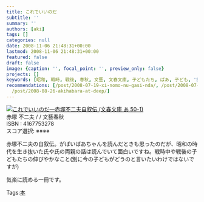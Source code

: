 ```yaml
---
title: これでいいのだ
subtitle: ''
summary: ''
authors: [aki]
tags: []
categories: null
date: 2008-11-06 21:48:31+00:00
lastmod: 2008-11-06 21:48:31+00:00
featured: false
draft: false
image: {caption: '', focal_point: '', preview_only: false}
projects: []
keywords: [昭和, 戦時, 戦後, 春秋, 文藝, 文春文庫, 子どもたち, ばあ, 子ども, '50']
recommendations: [/post/2008-07-19-xi-nomo-nu-gasi-nda/, /post/2008-07-20-gabaibaatiyan-zuo-he-karaguang-dao-he-mezasejia-zi-yuan/,
  /post/2008-08-26-akihabara-at-deep/]
---
```

![](https://ecx.images-amazon.com/images/I/51I31EYUk6L._SL160_.jpg)[これでいいのだ―赤塚不二夫自叙伝 (文春文庫 あ 50-1)](http://item.excite.co.jp/detail/ASIN_4167753278)  
赤塚 不二夫 / / 文藝春秋  
ISBN : 4167753278  
スコア選択: ※※※※  
  
赤塚不二夫の自叙伝。がばいばあちゃんを読んだときも思ったのだが、昭和の時代を生き抜いた氏や氏の両親の話は読んでいて面白いですね。戦時中や戦後の子どもたちの伸びやかなこと(別に今の子どもがどうのと言いたいわけではないですが)  
  
気楽に読める一冊です。

Tags:[本](http://mrk0369.exblog.jp/tags/%E6%9C%AC/) 

